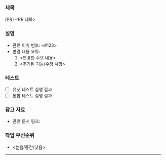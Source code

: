 ### 제목  
[PR] <PR 제목>

### 설명  
- 관련 이슈 번호: <#123>  
- 변경 내용 요약:  
  1. <변경한 주요 내용>  
  2. <추가된 기능/수정 사항>  

### 테스트  
- [ ] 유닛 테스트 실행 결과  
- [ ] 통합 테스트 실행 결과  

### 참고 자료  
- 관련 문서 링크:  

### 작업 우선순위  
- <높음/중간/낮음>

---
